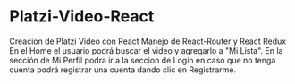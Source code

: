 # Platzi-Video-React

Creacion de Platzi Video con React
Manejo de React-Router y React Redux
En el Home el usuario podrá buscar el video y agregarlo a "Mi Lista".
En la sección de Mi Perfil podra ir a la seccion de Login en caso que no tenga cuenta podrá registrar una cuenta dando clic en Registrarme.
